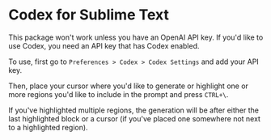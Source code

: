 # Codex for Sublime Text

This package won't work unless you have an OpenAI API key. If you'd like to use Codex, you need an API key that has Codex enabled.

To use, first go to `Preferences > Codex > Codex Settings` and add your API key.

Then, place your cursor where you'd like to generate or highlight one or more regions you'd like to include in the prompt and press `CTRL+\`.

If you've highlighted multiple regions, the generation will be after either the last highlighted block or a cursor (if you've placed one somewhere not next to a highlighted region).
